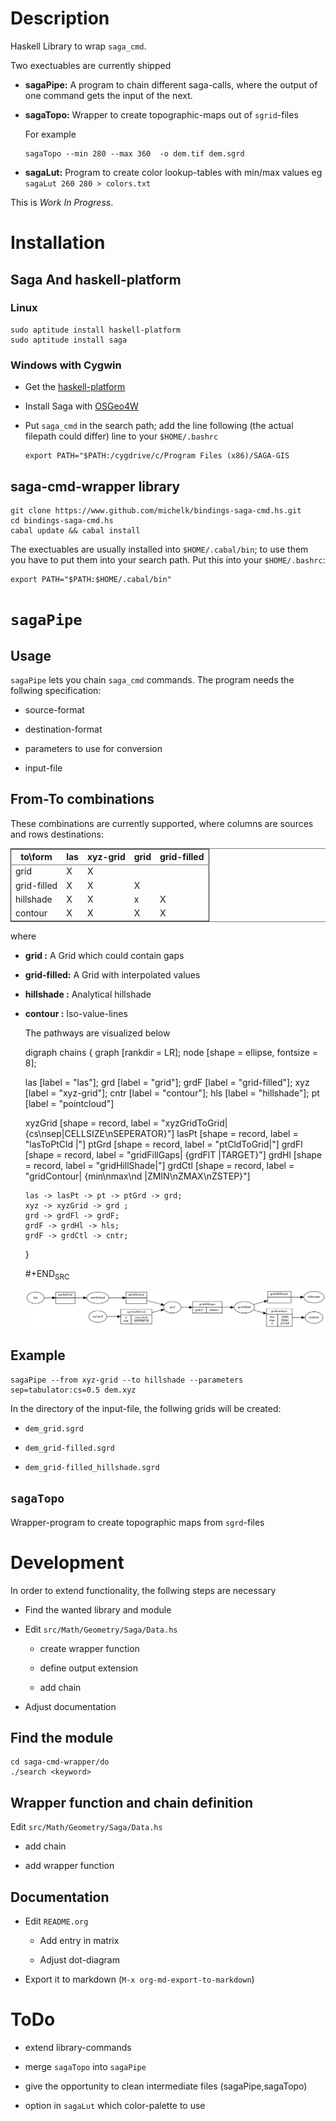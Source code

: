 
# Description

Haskell Library to wrap `saga_cmd`.

Two exectuables are currently shipped

-   **sagaPipe:** A program to chain different saga-calls, where the output of
    one command gets the input of the next.

-   **sagaTopo:** Wrapper to create topographic-maps out of `sgrid`-files
    
    For example
    
        sagaTopo --min 280 --max 360  -o dem.tif dem.sgrd

-   **sagaLut:** Program to create color lookup-tables with min/max values
    eg `sagaLut 260 280 > colors.txt`

This is *Work In Progress*.

# Installation

## Saga And haskell-platform

### Linux

    sudo aptitude install haskell-platform
    sudo aptitude install saga

### Windows with Cygwin

-   Get the [haskell-platform](http://www.haskell.org/platform/)

-   Install Saga with [OSGeo4W](http://trac.osgeo.org/osgeo4w/)

-   Put `saga_cmd` in the search path; add the line following (the actual
    filepath could differ) line to your `$HOME/.bashrc`
    
        export PATH="$PATH:/cygdrive/c/Program Files (x86)/SAGA-GIS

## saga-cmd-wrapper library

    git clone https://www.github.com/michelk/bindings-saga-cmd.hs.git
    cd bindings-saga-cmd.hs
    cabal update && cabal install

The exectuables are usually installed into `$HOME/.cabal/bin`; to
use them you have to put them into your search path. Put this into
your `$HOME/.bashrc`:

    export PATH="$PATH:$HOME/.cabal/bin"

# `sagaPipe`

## Usage

`sagaPipe` lets you chain `saga_cmd` commands. The program needs the
follwing specification:

-   source-format

-   destination-format

-   parameters to use for conversion

-   input-file

## From-To combinations

These combinations are currently supported, where columns are
sources and rows destinations:

<table border="2" cellspacing="0" cellpadding="6" rules="groups" frame="hsides">


<colgroup>
<col  class="left" />

<col  class="left" />

<col  class="left" />

<col  class="left" />

<col  class="left" />
</colgroup>
<thead>
<tr>
<th scope="col" class="left">to\form</th>
<th scope="col" class="left">las</th>
<th scope="col" class="left">xyz-grid</th>
<th scope="col" class="left">grid</th>
<th scope="col" class="left">grid-filled</th>
</tr>
</thead>

<tbody>
<tr>
<td class="left">grid</td>
<td class="left">X</td>
<td class="left">X</td>
<td class="left">&#xa0;</td>
<td class="left">&#xa0;</td>
</tr>


<tr>
<td class="left">grid-filled</td>
<td class="left">X</td>
<td class="left">X</td>
<td class="left">X</td>
<td class="left">&#xa0;</td>
</tr>


<tr>
<td class="left">hillshade</td>
<td class="left">X</td>
<td class="left">X</td>
<td class="left">x</td>
<td class="left">X</td>
</tr>


<tr>
<td class="left">contour</td>
<td class="left">X</td>
<td class="left">X</td>
<td class="left">X</td>
<td class="left">X</td>
</tr>
</tbody>
</table>

where

-   **grid       :** A Grid which could contain gaps

-   **grid-filled:** A Grid with interpolated values

-   **hillshade  :** Analytical hillshade

-   **contour    :** Iso-value-lines
    
    The pathways are visualized below                   
    
    
    digraph chains {
        graph [rankdir = LR]; 
        node [shape = ellipse, fontsize = 8];
    
    las [label = "las"];
    grd [label = "grid"];
    grdF [label = "grid-filled"];
    xyz [label = "xyz-grid"];
    cntr [label = "contour"];
    hls [label = "hillshade"];
    pt [label = "pointcloud"]
    
    xyzGrid [shape = record, label = "xyzGridToGrid|{cs\nsep|CELLSIZE\nSEPERATOR}"]
    lasPt [shape = record, label = "lasToPtCld |"]
    ptGrd [shape = record, label = "ptCldToGrid|"]
    grdFl [shape = record, label = "gridFillGaps| {grdFlT |TARGET}"]
    grdHl [shape = record, label = "gridHillShade|"]
    grdCtl [shape = record, label = "gridContour| {min\nmax\nd |ZMIN\nZMAX\nZSTEP}"]
    
        las -> lasPt -> pt -> ptGrd -> grd;
        xyz -> xyzGrid -> grd ;
        grd -> grdFl -> grdF;
        grdF -> grdHl -> hls;
        grdF -> grdCtl -> cntr;
    }
    
    \#+END<sub>SRC</sub>
    
    ![nil](doc/figures/chains.png)

## Example

    sagaPipe --from xyz-grid --to hillshade --parameters sep=tabulator:cs=0.5 dem.xyz

In the directory of the input-file, the follwing grids will be created:

-   `dem_grid.sgrd`

-   `dem_grid-filled.sgrd`

-   `dem_grid-filled_hillshade.sgrd`

## `sagaTopo`

Wrapper-program to create topographic maps from `sgrd`-files

# Development

In order to extend functionality, the follwing steps are necessary

-   Find the wanted library and module

-   Edit `src/Math/Geometry/Saga/Data.hs`
    
    -   create wrapper function
    
    -   define output extension
    
    -   add chain

-   Adjust documentation

## Find the module

    cd saga-cmd-wrapper/do
    ./search <keyword> 

## Wrapper function and chain definition

Edit `src/Math/Geometry/Saga/Data.hs`

-   add chain

-   add wrapper function

## Documentation

-   Edit `README.org`
    
    -   Add entry in matrix
    
    -   Adjust dot-diagram

-   Export it to markdown (`M-x org-md-export-to-markdown`)

# ToDo

-   extend library-commands

-   merge `sagaTopo` into `sagaPipe`

-   give the opportunity to clean intermediate files (sagaPipe,sagaTopo)

-   option in `sagaLut` which color-palette to use
